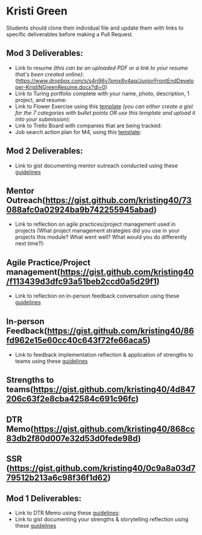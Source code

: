 # Kristi Green

Students should clone their individual file and update them with links to specific deliverables before making a Pull Request.

## Mod 3 Deliverables:

* Link to resume *(this can be an uploaded PDF or a link to your resume that's been created online)*: 
(https://www.dropbox.com/s/s4n96v7pmx8v4aq/JuniorFrontEndDeveloper-KristiNGreenResume.docx?dl=0)
* Link to Turing portfolio complete with your name, photo, description, 1 project, and resume:
* Link to Flower Exercise using this [template](https://github.com/turingschool/career-development-curriculum/blob/master/files/Career%20Unit%20-%20The%20Flower%20Diagram.pdf) *(you can either create a gist for the 7 categories with bullet points OR use this template and upload it into your submission):*
* Link to Trello Board with companies that are being tracked: 
* Job search action plan for M4, using this [template](https://github.com/turingschool/career-development-curriculum/blob/master/module_three/mod_4_action_plan_template.md):

## Mod 2 Deliverables:
* Link to gist documenting mentor outreach conducted using these [guidelines](https://github.com/turingschool/career-development-curriculum/blob/master/module_two/cold_outreach_i_guidelines.md)
## Mentor Outreach(https://gist.github.com/kristing40/73088afc0a02924ba9b742255945abad)

* Link to reflection on agile practices/project management used in projects (What project management strategies did you use in your projects this module? What went well? What would you do differently next time?):
## Agile Practice/Project management(https://gist.github.com/kristing40/f113439d3dfc93a51beb2ccd0a5d29f1)

* Link to reflection on in-person feedback conversation using these [guidelines](https://github.com/turingschool/career-development-curriculum/blob/master/module_two/feedback_conversation_reflection_guidelines.md)
## In-person Feedback(https://gist.github.com/kristing40/86fd962e15e60cc40c643f72fe66aca5)

* Link to feedback implementation reflection & application of strengths to teams using these [guidelines](https://github.com/turingschool/career-development-curriculum/blob/master/module_two/feedback_implementation_strengths_reflection.md)
## Strengths to teams(https://gist.github.com/kristing40/4d847206c63f2e8cba42584c691c96fc)

## DTR Memo(https://gist.github.com/kristing40/868cc83db2f80d007e32d53d0fede98d)
## SSR (https://gist.github.com/kristing40/0c9a8a03d779512b213a6c98f36f1d62)
## Mod 1 Deliverables:
* Link to DTR Memo using these [guidelines](https://github.com/turingschool/career-development-curriculum/blob/master/module_one/dtr_guidelines_memo.md):
* Link to gist documenting your strengths & storytelling reflection using these [guidelines](https://github.com/turingschool/career-development-curriculum/blob/master/module_one/strengths_storytelling_reflection.md)
